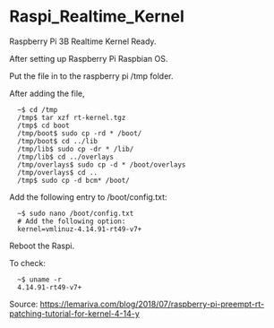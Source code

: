# Raspi_Realtime_Kernel
Raspberry Pi 3B Realtime Kernel Ready. 

After setting up Raspberry Pi Raspbian OS.

Put the file in to the raspberry pi /tmp folder. 

After adding the file,

```
  ~$ cd /tmp
  /tmp$ tar xzf rt-kernel.tgz
  /tmp$ cd boot
  /tmp/boot$ sudo cp -rd * /boot/
  /tmp/boot$ cd ../lib
  /tmp/lib$ sudo cp -dr * /lib/
  /tmp/lib$ cd ../overlays
  /tmp/overlays$ sudo cp -d * /boot/overlays
  /tmp/overlays$ cd ..
  /tmp$ sudo cp -d bcm* /boot/
```

Add the following entry to /boot/config.txt:
```
  ~$ sudo nano /boot/config.txt
  # Add the following option:
  kernel=vmlinuz-4.14.91-rt49-v7+
```

Reboot the Raspi.

To check: 
```
  ~$ uname -r
  4.14.91-rt49-v7+
```
Source: https://lemariva.com/blog/2018/07/raspberry-pi-preempt-rt-patching-tutorial-for-kernel-4-14-y


